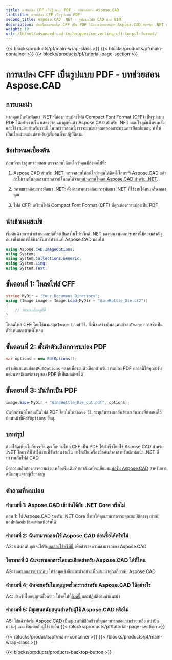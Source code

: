 ```yaml
---
title: การแปลง CFF เป็นรูปแบบ PDF - บทช่วยสอน Aspose.CAD
linktitle: การแปลง CFF เป็นรูปแบบ PDF
second_title: Aspose.CAD .NET - รูปแบบไฟล์ CAD และ BIM
description: ปลดล็อกการแปลง CFF เป็น PDF ได้อย่างง่ายดายด้วย Aspose.CAD สำหรับ .NET ปฏิบัติตามคำแนะนำทีละขั้นตอนของเรา
weight: 10
url: /th/net/advanced-cad-techniques/converting-cff-to-pdf-format/
---
```


{{< blocks/products/pf/main-wrap-class >}}
{{< blocks/products/pf/main-container >}}
{{< blocks/products/pf/tutorial-page-section >}}

# การแปลง CFF เป็นรูปแบบ PDF - บทช่วยสอน Aspose.CAD

## การแนะนำ

หากคุณเป็นนักพัฒนา .NET ที่ต้องการแปลงไฟล์ Compact Font Format (CFF) เป็นรูปแบบ PDF ได้อย่างราบรื่น แสดงว่าคุณมาถูกที่แล้ว Aspose.CAD สำหรับ .NET มอบโซลูชันที่ทรงพลังและใช้งานง่ายสำหรับงานนี้ ในบทช่วยสอนนี้ เราจะแนะนำคุณตลอดกระบวนการทีละขั้นตอน ทำให้เป็นเรื่องง่ายแม้แต่สำหรับผู้เริ่มต้นที่จะปฏิบัติตาม

## ข้อกำหนดเบื้องต้น

ก่อนที่จะเข้าสู่บทช่วยสอน ตรวจสอบให้แน่ใจว่าคุณมีสิ่งต่อไปนี้:

1. Aspose.CAD สำหรับ .NET: ตรวจสอบให้แน่ใจว่าคุณได้ติดตั้งไลบรารี Aspose.CAD แล้ว ถ้าไม่เช่นนั้นคุณสามารถดาวน์โหลดได้จาก[หน้าดาวน์โหลด Aspose.CAD สำหรับ .NET](https://releases.aspose.com/cad/net/).

2. สภาพแวดล้อมการพัฒนา .NET: ตั้งค่าสภาพแวดล้อมการพัฒนา .NET ที่ใช้งานได้บนเครื่องของคุณ

3. ไฟล์ CFF: เตรียมไฟล์ Compact Font Format (CFF) ที่คุณต้องการแปลงเป็น PDF

## นำเข้าเนมสเปซ

เริ่มต้นด้วยการนำเข้าเนมสเปซที่จำเป็นลงในโปรเจ็กต์ .NET ของคุณ เนมสเปซเหล่านี้มีความสำคัญอย่างยิ่งต่อการใช้ฟังก์ชันการทำงานที่ Aspose.CAD มอบให้

```csharp
using Aspose.CAD.ImageOptions;
using System;
using System.Collections.Generic;
using System.Linq;
using System.Text;
```

## ขั้นตอนที่ 1: โหลดไฟล์ CFF

```csharp
string MyDir = "Your Document Directory";
using (Image image = Image.Load(MyDir + "WineBottle_Die.cf2"))
{
    // รหัสที่เหลืออยู่ที่นี่
}
```

 โหลดไฟล์ CFF โดยใช้นามสกุล`Image.Load` วิธี. สิ่งนี้จะสร้างอินสแตนซ์ของ`Image` คลาสซึ่งเป็นตัวแทนของภาพที่โหลด

## ขั้นตอนที่ 2: ตั้งค่าตัวเลือกการแปลง PDF

```csharp
var options = new PdfOptions();
```

 สร้างอินสแตนซ์ของ`PdfOptions` คลาสเพื่อระบุตัวเลือกสำหรับการแปลง PDF คลาสนี้ให้คุณปรับแต่งพารามิเตอร์ต่างๆ ของ PDF ที่เป็นผลลัพธ์ได้

## ขั้นตอนที่ 3: บันทึกเป็น PDF

```csharp
image.Save(MyDir + "WineBottle_Die_out.pdf", options);
```

 บันทึกภาพที่โหลดเป็นไฟล์ PDF โดยใช้ไฟล์`Save` วิธี. ระบุเส้นทางผลลัพธ์และเส้นทางที่กำหนดไว้ก่อนหน้านี้`PdfOptions` วัตถุ.

## บทสรุป

ด้วยโค้ดเพียงไม่กี่บรรทัด คุณก็แปลงไฟล์ CFF เป็น PDF ได้สำเร็จโดยใช้ Aspose.CAD สำหรับ .NET ไลบรารีนี้ทำให้งานที่ซับซ้อนง่ายขึ้น ทำให้เป็นเครื่องมืออันล้ำค่าสำหรับนักพัฒนา .NET ที่ทำงานกับไฟล์ CAD

 มีคำถามหรือต้องการความช่วยเหลือเพิ่มเติม? อย่าลังเลที่จะเยี่ยมชม[ฟอรั่ม Aspose.CAD](https://forum.aspose.com/c/cad/19) สำหรับการสนับสนุนจากผู้เชี่ยวชาญ

## คำถามที่พบบ่อย

### คำถามที่ 1: Aspose.CAD เข้ากันได้กับ .NET Core หรือไม่

ตอบ 1: ใช่ Aspose.CAD รองรับ .NET Core ซึ่งทำให้คุณสามารถรวมคุณสมบัติต่างๆ เข้ากับแอปพลิเคชันข้ามแพลตฟอร์มได้

### คำถามที่ 2: ฉันสามารถลองใช้ Aspose.CAD ก่อนซื้อได้หรือไม่

 A2: แน่นอน! คุณจะได้รับ[ทดลองใช้ฟรีที่นี่](https://releases.aspose.com/) เพื่อสำรวจความสามารถของ Aspose.CAD

### ไตรมาสที่ 3 ฉันจะหาเอกสารโดยละเอียดสำหรับ Aspose.CAD ได้ที่ไหน

 A3: เดอะ[เอกสารประกอบ](https://reference.aspose.com/cad/net/) ให้ข้อมูลเชิงลึกและตัวอย่างเพื่อแนะนำคุณเกี่ยวกับ Aspose.CAD

### คำถามที่ 4: ฉันจะขอรับใบอนุญาตชั่วคราวสำหรับ Aspose.CAD ได้อย่างไร

 A4: สำหรับใบอนุญาตชั่วคราว โปรดไปที่[ลิงค์นี้](https://purchase.aspose.com/temporary-license/) และปฏิบัติตามคำแนะนำ

### คำถามที่ 5: มีชุมชนสนับสนุนสำหรับผู้ใช้ Aspose.CAD หรือไม่

 A5: ใช่แล้ว[ฟอรั่ม Aspose.CAD](https://forum.aspose.com/c/cad/19) เป็นชุมชนที่มีชีวิตชีวาที่คุณสามารถขอความช่วยเหลือ แบ่งปันความรู้ และเชื่อมต่อกับผู้ใช้รายอื่น
{{< /blocks/products/pf/tutorial-page-section >}}

{{< /blocks/products/pf/main-container >}}
{{< /blocks/products/pf/main-wrap-class >}}

{{< blocks/products/products-backtop-button >}}
